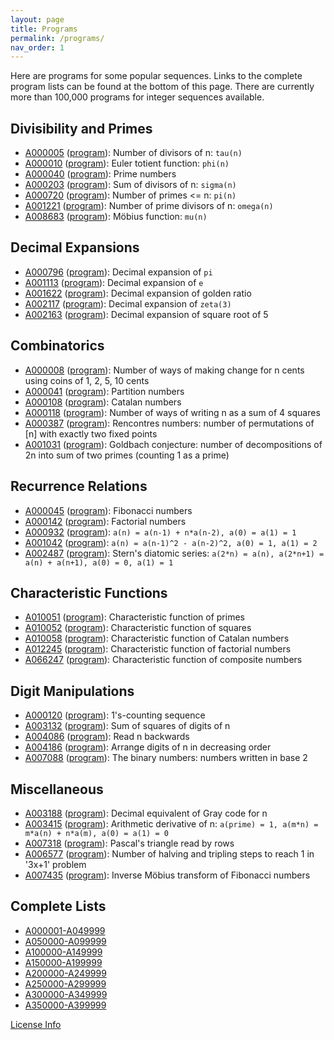```yaml
---
layout: page
title: Programs
permalink: /programs/
nav_order: 1
---
```


Here are programs for some popular sequences. Links to the complete program lists can be found at the bottom of this page. There are currently more than 100,000 programs for integer sequences available.

## Divisibility and Primes

* [A000005](https://oeis.org/A000005) ([program](/edit/?oeis=5)): Number of divisors of n: `tau(n)`
* [A000010](https://oeis.org/A000010) ([program](/edit/?oeis=10)): Euler totient function: `phi(n)`
* [A000040](https://oeis.org/A000040) ([program](/edit/?oeis=40)): Prime numbers
* [A000203](https://oeis.org/A000203) ([program](/edit/?oeis=203)): Sum of divisors of n: `sigma(n)`
* [A000720](https://oeis.org/A000720) ([program](/edit/?oeis=720)): Number of primes <= n: `pi(n)`
* [A001221](https://oeis.org/A001221) ([program](/edit/?oeis=1221)): Number of prime divisors of n: `omega(n)`
* [A008683](https://oeis.org/A008683) ([program](/edit/?oeis=8683)): Möbius function: `mu(n)`

## Decimal Expansions

* [A000796](https://oeis.org/A000796) ([program](/edit/?oeis=796)): Decimal expansion of `pi`
* [A001113](https://oeis.org/A001113) ([program](/edit/?oeis=1113)): Decimal expansion of `e`
* [A001622](https://oeis.org/A001622) ([program](/edit/?oeis=1622)): Decimal expansion of golden ratio
* [A002117](https://oeis.org/A002117) ([program](/edit/?oeis=2117)): Decimal expansion of `zeta(3)`
* [A002163](https://oeis.org/A002163) ([program](/edit/?oeis=2163)): Decimal expansion of square root of 5

## Combinatorics

* [A000008](https://oeis.org/A000008) ([program](/edit/?oeis=8)): Number of ways of making change for n cents using coins of 1, 2, 5, 10 cents
* [A000041](https://oeis.org/A000041) ([program](/edit/?oeis=41)): Partition numbers
* [A000108](https://oeis.org/A000108) ([program](/edit/?oeis=108)): Catalan numbers
* [A000118](https://oeis.org/A000118) ([program](/edit/?oeis=118)): Number of ways of writing n as a sum of 4 squares
* [A000387](https://oeis.org/A000387) ([program](/edit/?oeis=387)): Rencontres numbers: number of permutations of [n] with exactly two fixed points
* [A001031](https://oeis.org/A001031) ([program](/edit/?oeis=1031)): Goldbach conjecture: number of decompositions of 2n into sum of two primes (counting 1 as a prime)

## Recurrence Relations

* [A000045](https://oeis.org/A000045) ([program](/edit/?oeis=45)): Fibonacci numbers
* [A000142](https://oeis.org/A000142) ([program](/edit/?oeis=142)): Factorial numbers
* [A000932](https://oeis.org/A000932) ([program](/edit/?oeis=932)): `a(n) = a(n-1) + n*a(n-2), a(0) = a(1) = 1`
* [A001042](https://oeis.org/A001042) ([program](/edit/?oeis=1042)): `a(n) = a(n-1)^2 - a(n-2)^2, a(0) = 1, a(1) = 2`
* [A002487](https://oeis.org/A002487) ([program](/edit/?oeis=2487)): Stern's diatomic series: `a(2*n) = a(n), a(2*n+1) = a(n) + a(n+1), a(0) = 0, a(1) = 1`

## Characteristic Functions

* [A010051](https://oeis.org/A010051) ([program](/edit/?oeis=10051)): Characteristic function of primes
* [A010052](https://oeis.org/A010052) ([program](/edit/?oeis=10052)): Characteristic function of squares
* [A010058](https://oeis.org/A010058) ([program](/edit/?oeis=10058)): Characteristic function of Catalan numbers
* [A012245](https://oeis.org/A012245) ([program](/edit/?oeis=12245)): Characteristic function of factorial numbers
* [A066247](https://oeis.org/A066247) ([program](/edit/?oeis=66247)): Characteristic function of composite numbers

## Digit Manipulations

* [A000120](https://oeis.org/A000120) ([program](/edit/?oeis=120)): 1's-counting sequence
* [A003132](https://oeis.org/A003132) ([program](/edit/?oeis=3132)): Sum of squares of digits of n
* [A004086](https://oeis.org/A004086) ([program](/edit/?oeis=4086)): Read n backwards
* [A004186](https://oeis.org/A004186) ([program](/edit/?oeis=4186)): Arrange digits of n in decreasing order
* [A007088](https://oeis.org/A007088) ([program](/edit/?oeis=7088)): The binary numbers: numbers written in base 2

## Miscellaneous

* [A003188](https://oeis.org/A003188) ([program](/edit/?oeis=3188)): Decimal equivalent of Gray code for n
* [A003415](https://oeis.org/A003415) ([program](/edit/?oeis=3415)): Arithmetic derivative of n: `a(prime) = 1, a(m*n) = m*a(n) + n*a(m), a(0) = a(1) = 0`
* [A007318](https://oeis.org/A007318) ([program](/edit/?oeis=7318)): Pascal's triangle read by rows
* [A006577](https://oeis.org/A006577) ([program](/edit/?oeis=6577)): Number of halving and tripling steps to reach 1 in '3x+1' problem
* [A007435](https://oeis.org/A007435) ([program](/edit/?oeis=7435)): Inverse Möbius transform of Fibonacci numbers

## Complete Lists

* [A000001-A049999](/list0)
* [A050000-A099999](/list1)
* [A100000-A149999](/list2)
* [A150000-A199999](/list3)
* [A200000-A249999](/list4)
* [A250000-A299999](/list5)
* [A300000-A349999](/list6)
* [A350000-A399999](/list7)

[License Info](https://github.com/loda-lang/loda-programs#license)
